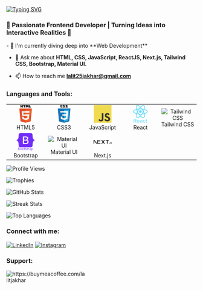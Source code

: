 <a href="https://git.io/typing-svg"><img src="https://readme-typing-svg.demolab.com?font=Dancing+Script&weight=700&size=28&pause=1000&color=61F7C3&background=29FF1F00&width=690&height=52&lines=Hi%2C+I'm+Lalit+Jakhar+-+Crafting+Dynamic+Frontend+Experiences+%F0%9F%9A%80" alt="Typing SVG" /></a>
<h3 align="left">🎨 Passionate Frontend Developer | Turning Ideas into Interactive Realities 🌟</h3>
- 🌱 I'm currently diving deep into **Web Development**

- 💬 Ask me about **HTML, CSS, JavaScript, ReactJS, Next.js, Tailwind CSS, Bootstrap, Material UI.**

- 📫 How to reach me **lalit25jakhar@gmail.com**

<h3 align="left">Languages and Tools:</h3>
<table> <tr> <td align="center" width="96"> <img src="https://raw.githubusercontent.com/devicons/devicon/master/icons/html5/html5-original-wordmark.svg" alt="HTML5" width="48" height="48"/> <br>HTML5 </td> <td align="center" width="96"> <img src="https://raw.githubusercontent.com/devicons/devicon/master/icons/css3/css3-original-wordmark.svg" alt="CSS3" width="48" height="48"/> <br>CSS3 </td> <td align="center" width="96"> <img src="https://raw.githubusercontent.com/devicons/devicon/master/icons/javascript/javascript-original.svg" alt="JavaScript" width="48" height="48"/> <br>JavaScript </td> <td align="center" width="96"> <img src="https://raw.githubusercontent.com/devicons/devicon/master/icons/react/react-original-wordmark.svg" alt="React" width="48" height="48"/> <br>React </td> <td align="center" width="96"> <img src="https://www.vectorlogo.zone/logos/tailwindcss/tailwindcss-icon.svg" alt="Tailwind CSS" width="48" height="48"/> <br>Tailwind CSS </td> </tr> <tr> <td align="center" width="96"> <img src="https://raw.githubusercontent.com/devicons/devicon/master/icons/bootstrap/bootstrap-plain-wordmark.svg" alt="Bootstrap" width="48" height="48"/> <br>Bootstrap </td> <td align="center" width="96"> <img src="https://cdn.worldvectorlogo.com/logos/material-ui-1.svg" alt="Material UI" width="48" height="48"/> <br>Material UI </td> <td align="center" width="96"> <img src="https://raw.githubusercontent.com/devicons/devicon/master/icons/nextjs/nextjs-original-wordmark.svg" alt="Next.js" width="48" height="48"/> <br>Next.js </td> </tr> </table>

<p align="left"> 
<img src="https://komarev.com/ghpvc/?username=lalitjakhar&label=Profile%20Views&color=0e75b6&style=flat" alt="Profile Views" width="150" height="30" />

<img src="https://github-profile-trophy.vercel.app/?username=lalitjakhar&theme=gruvbox&no-frame=false&no-bg=false&margin-w=4" alt="Trophies" /> </p> <p align="left"> <img src="https://github-readme-stats.vercel.app/api?username=lalitjakhar&show_icons=true&theme=radical" alt="GitHub Stats" /> </p> <p align="left"> <img src="https://github-readme-streak-stats.herokuapp.com/?user=lalitjakhar&theme=radical" alt="Streak Stats" /> </p> <p align="left"> <img src="https://github-readme-stats.vercel.app/api/top-langs?username=lalitjakhar&show_icons=true&locale=en&layout=compact&theme=radical" alt="Top Languages" /> </p>

<h3 align="left">Connect with me:</h3>
<p align="left"> <a href="https://linkedin.com/in/lalit-jakhar" target="blank"><img align="center" src="https://raw.githubusercontent.com/rahuldkjain/github-profile-readme-generator/master/src/images/icons/Social/linked-in-alt.svg" alt="LinkedIn" height="40" width="50" /></a> <a href="https://instagram.com/lalit_choudhary25" target="blank"><img align="center" src="https://raw.githubusercontent.com/rahuldkjain/github-profile-readme-generator/master/src/images/icons/Social/instagram.svg" alt="Instagram" height="40" width="50" /></a> </p>

<h3 align="left">Support:</h3>
<p align="left"><a href="https://www.buymeacoffee.com/https://buymeacoffee.com/lalitjakhar"> <img align="left" src="https://cdn.buymeacoffee.com/buttons/v2/default-yellow.png" height="50" width="210" alt="https://buymeacoffee.com/lalitjakhar" /></a></p>
